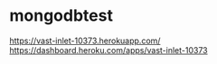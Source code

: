 # mongodbtest
https://vast-inlet-10373.herokuapp.com/
https://dashboard.heroku.com/apps/vast-inlet-10373
